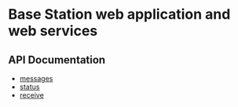 # Base Station web application and web services

## API Documentation
* [messages](messages.md)
* [status](status.md)
* [receive](receive.md)
